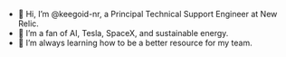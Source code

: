 - 👋 Hi, I’m @keegoid-nr, a Principal Technical Support Engineer at New Relic.
- 👀 I’m a fan of AI, Tesla, SpaceX, and sustainable energy.
- 🌱 I’m always learning how to be a better resource for my team.

<!---
keegoid-nr/keegoid-nr is a ✨ special ✨ repository because its `README.md` (this file) appears on your GitHub profile.
You can click the Preview link to take a look at your changes.
--->
